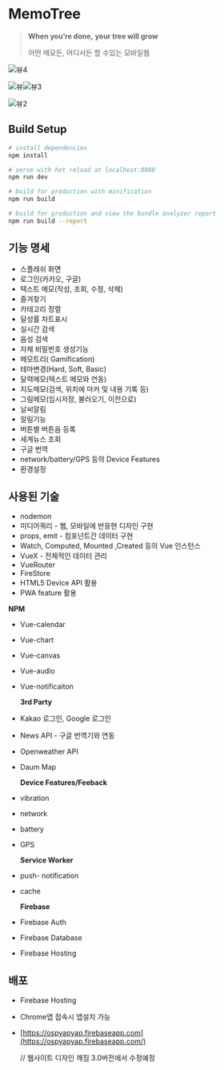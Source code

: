 # MemoTree

> **When you’re done,** **your tree will grow**  
>
> 어떤 메모든, 어디서든 할 수있는 모바일웹
>
> 

![뷰4](https://user-images.githubusercontent.com/49789734/62843500-309b3c00-bcf5-11e9-8994-0555bc80735d.png)


![뷰](https://user-images.githubusercontent.com/49789734/62843283-bc13cd80-bcf3-11e9-91a1-2741f958a047.png)![뷰3](https://user-images.githubusercontent.com/49789734/62843282-bc13cd80-bcf3-11e9-93e4-78440d998103.png)

![뷰2](https://user-images.githubusercontent.com/49789734/62843308-f0878980-bcf3-11e9-88df-36d8776a2176.png)

## Build Setup

``` bash
# install dependencies
npm install

# serve with hot reload at localhost:8080
npm run dev

# build for production with minification
npm run build

# build for production and view the bundle analyzer report
npm run build --report
```





## 기능 명세 

- 스플레쉬 화면
- 로그인(카카오, 구글)
- 텍스트 메모(작성, 조회, 수정, 삭제)
- 즐겨찾기 
- 카테고리 정렬
- 달성률 차트표시
- 실시간 검색
- 음성 검색
- 자체 비밀번호 생성기능
- 메모트리( Gamification)
- 테마변경(Hard, Soft, Basic)
- 달력메모(텍스트 메모와 연동)
- 지도메모(검색, 위치에 마커 및 내용 기록 등)
- 그림메모(임시저장, 불러오기, 이전으로)
- 날씨알림
- 알림기능 
- 버튼별 버튼음 등록
- 세계뉴스 조회
- 구글 번역 
- network/battery/GPS 등의 Device Features
- 환경설정



## 사용된 기술

- nodemon
- 미디어쿼리 - 웹, 모바일에 반응현 디자인 구현
- props, emit - 컴포넌트간 데이터 구현
- Watch, Computed, Mounted ,Created 등의 Vue 인스턴스
- VueX  - 전체적인 데이터 관리
- VueRouter
- FireStore
- HTML5 Device API 활용
- PWA feature 활용

 **NPM**

- Vue-calendar
- Vue-chart
- Vue-canvas
- Vue-audio
- Vue-notificaiton

  **3rd Party**

- Kakao 로그인, Google 로그인
- News API - 구글 번역기와 연동
- Openweather API
- Daum Map

   **Device Features/Feeback**

- vibration
- network
- battery
- GPS

   **Service Worker**

- push- notification
- cache 

   **Firebase**

- Firebase Auth
- Firebase Database
- Firebase Hosting



## 배포

- Firebase Hosting

- Chrome앱 접속시 앱설치 가능 

- [https://ospyapyap.firebaseapp.com](https://ospyapyap.firebaseapp.com/)

  // 웹사이트 디자인 깨짐 3.0버전에서 수정예정 

  




